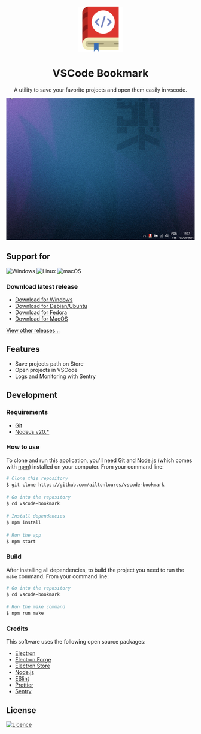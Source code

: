<div align="center">
 <h1>
<br/>
  <img src="./assets/icons/icon.png" alt="VSCode Bookmark" width="120">
<br/>
<br/>
VSCode Bookmark
</h1>
<p >A utility to save your favorite projects and open them easily in vscode.</p>

![screenshot](./assets/gifs/screenshot.gif)
</div>

## Support for

![Windows](https://img.shields.io/badge/Windows-0078D6?style=for-the-badge&logo=windows&logoColor=white)
![Linux](https://img.shields.io/badge/Linux-FCC624?style=for-the-badge&logo=linux&logoColor=black)
![macOS](https://img.shields.io/badge/mac%20os-000000?style=for-the-badge&logo=macos&logoColor=F0F0F0)

### Download latest release

- [Download for Windows](https://github.com/ailtonloures/vscode-bookmark/releases/download/v1.1.0-beta/VSCode.Bookmark-1.1.0-beta.Setup.exe)
- [Download for Debian/Ubuntu](https://github.com/ailtonloures/vscode-bookmark/releases/download/v1.1.0-beta/vscode-bookmark_1.1.0.beta_amd64.deb)
- [Download for Fedora](https://github.com/ailtonloures/vscode-bookmark/releases/download/v1.1.0-beta/vscode-bookmark-1.1.0.beta-1.x86_64.rpm)
- [Download for MacOS](https://github.com/ailtonloures/vscode-bookmark/releases/download/v1.1.0-beta/VSCode.Bookmark-darwin-arm64-1.1.0-beta.zip)

[View other releases...](https://github.com/ailtonloures/vscode-bookmark/releases)

## Features

- Save projects path on Store
- Open projects in VSCode
- Logs and Monitoring with Sentry

## Development

### Requirements

- [Git](https://git-scm.com/)
- [NodeJs v20.*](https://nodejs.org/pt)

### How to use

To clone and run this application, you'll need [Git](https://git-scm.com) and [Node.js](https://nodejs.org/en/download/) (which comes with [npm](http://npmjs.com)) installed on your computer. From your command line:

```bash
# Clone this repository
$ git clone https://github.com/ailtonloures/vscode-bookmark

# Go into the repository
$ cd vscode-bookmark

# Install dependencies
$ npm install

# Run the app
$ npm start
```

### Build

After installing all dependencies, to build the project you need to run the `make` command. From your command line:

```bash
# Go into the repository
$ cd vscode-bookmark

# Run the make command
$ npm run make
```

### Credits

This software uses the following open source packages:

- [Electron](https://www.electronjs.org/)
- [Electron Forge](https://www.electronforge.io/)
- [Electron Store](https://github.com/sindresorhus/electron-store#readme)
- [Node.js](https://nodejs.org/)
- [ESlint](https://eslint.org/)
- [Prettier](https://prettier.io/)
- [Sentry](https://sentry.io/)

## License

[![Licence](https://img.shields.io/github/license/Ileriayo/markdown-badges?style=for-the-badge)](./LICENSE)
